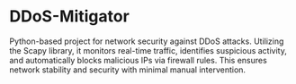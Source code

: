 # DDoS-Mitigator
Python-based project for network security against DDoS attacks. Utilizing the Scapy library, it monitors real-time traffic, identifies suspicious activity, and automatically blocks malicious IPs via firewall rules. This ensures network stability and security with minimal manual intervention.
